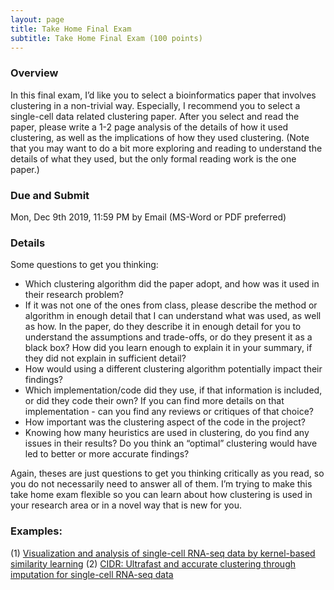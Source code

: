 ```yaml
---
layout: page
title: Take Home Final Exam
subtitle: Take Home Final Exam (100 points)
---
```


### Overview

In this final exam, I’d like you to select a bioinformatics paper that involves clustering in a non-trivial
way. Especially, I recommend you to select a single-cell data related clustering paper. 
After you select and read the paper, please write a 1-2 page analysis of the details of how it used clustering, 
as well as the implications of how they used clustering. (Note that you may want to do a
bit more exploring and reading to understand the details of what they used, but the only formal
reading work is the one paper.)

### Due and Submit

Mon, Dec 9th 2019, 11:59 PM by Email (MS-Word or PDF preferred) 


### Details
Some questions to get you thinking:
* Which clustering algorithm did the paper adopt, and how was it used in their research problem?
* If it was not one of the ones from class, please describe the method or algorithm in enough detail that I can understand what was used, as well as how. In the paper, do they describe it in enough detail for you to understand the assumptions and trade-offs, or do they present it as a black box? How did you learn enough to explain it in your summary, if they did not explain in sufficient detail?
* How would using a different clustering algorithm potentially impact their findings?
* Which implementation/code did they use, if that information is included, or did they code their own? If you can find more details on that implementation - can you find any reviews or critiques of that choice?
* How important was the clustering aspect of the code in the project?
* Knowing how many heuristics are used in clustering, do you find any issues in their results? Do you think an “optimal” clustering would have led to better or more accurate findings?

Again, theses are just questions to get you thinking critically as you read, so you do not
necessarily need to answer all of them. I’m trying to make this take home exam flexible so you can learn
about how clustering is used in your research area or in a novel way that is new for you.

### Examples:
(1) [Visualization and analysis of single-cell RNA-seq data by kernel-based similarity learning](https://www.ncbi.nlm.nih.gov/pubmed/28263960)
(2) [CIDR: Ultrafast and accurate clustering through imputation for single-cell RNA-seq data](https://www.ncbi.nlm.nih.gov/pubmed/28351406)

